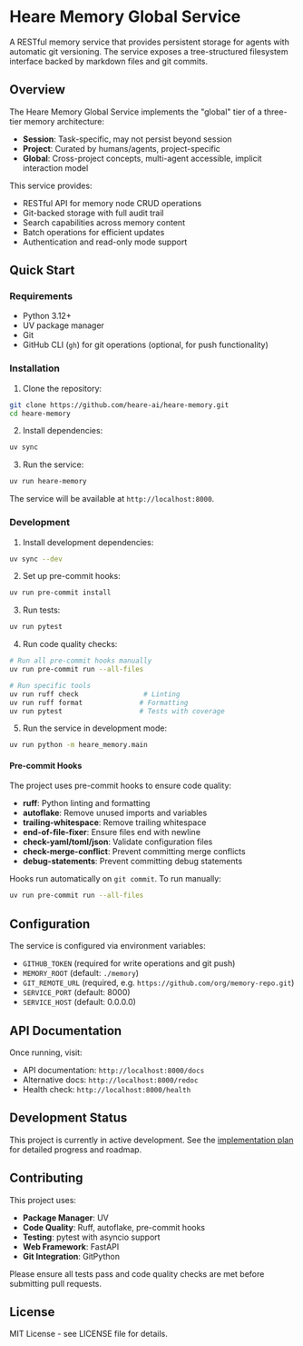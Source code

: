 # Heare Memory Global Service

A RESTful memory service that provides persistent storage for agents with automatic git versioning. The service exposes a tree-structured filesystem interface backed by markdown files and git commits.

## Overview

The Heare Memory Global Service implements the "global" tier of a three-tier memory architecture:
- **Session**: Task-specific, may not persist beyond session
- **Project**: Curated by humans/agents, project-specific
- **Global**: Cross-project concepts, multi-agent accessible, implicit interaction model

This service provides:
- RESTful API for memory node CRUD operations
- Git-backed storage with full audit trail
- Search capabilities across memory content
- Batch operations for efficient updates
- Authentication and read-only mode support

## Quick Start

### Requirements

- Python 3.12+
- UV package manager
- Git
- GitHub CLI (`gh`) for git operations (optional, for push functionality)

### Installation

1. Clone the repository:
```bash
git clone https://github.com/heare-ai/heare-memory.git
cd heare-memory
```

2. Install dependencies:
```bash
uv sync
```

3. Run the service:
```bash
uv run heare-memory
```

The service will be available at `http://localhost:8000`.

### Development

1. Install development dependencies:
```bash
uv sync --dev
```

2. Set up pre-commit hooks:
```bash
uv run pre-commit install
```

3. Run tests:
```bash
uv run pytest
```

4. Run code quality checks:
```bash
# Run all pre-commit hooks manually
uv run pre-commit run --all-files

# Run specific tools
uv run ruff check                # Linting
uv run ruff format              # Formatting
uv run pytest                   # Tests with coverage
```

5. Run the service in development mode:
```bash
uv run python -m heare_memory.main
```

#### Pre-commit Hooks

The project uses pre-commit hooks to ensure code quality:

- **ruff**: Python linting and formatting
- **autoflake**: Remove unused imports and variables
- **trailing-whitespace**: Remove trailing whitespace
- **end-of-file-fixer**: Ensure files end with newline
- **check-yaml/toml/json**: Validate configuration files
- **check-merge-conflict**: Prevent committing merge conflicts
- **debug-statements**: Prevent committing debug statements

Hooks run automatically on `git commit`. To run manually:
```bash
uv run pre-commit run --all-files
```

## Configuration

The service is configured via environment variables:

- `GITHUB_TOKEN` (required for write operations and git push)
- `MEMORY_ROOT` (default: `./memory`)
- `GIT_REMOTE_URL` (required, e.g. `https://github.com/org/memory-repo.git`)
- `SERVICE_PORT` (default: 8000)
- `SERVICE_HOST` (default: 0.0.0.0)

## API Documentation

Once running, visit:
- API documentation: `http://localhost:8000/docs`
- Alternative docs: `http://localhost:8000/redoc`
- Health check: `http://localhost:8000/health`

## Development Status

This project is currently in active development. See the [implementation plan](docs/IMPLEMENTATION_PLAN.md) for detailed progress and roadmap.

## Contributing

This project uses:
- **Package Manager**: UV
- **Code Quality**: Ruff, autoflake, pre-commit hooks
- **Testing**: pytest with asyncio support
- **Web Framework**: FastAPI
- **Git Integration**: GitPython

Please ensure all tests pass and code quality checks are met before submitting pull requests.

## License

MIT License - see LICENSE file for details.
